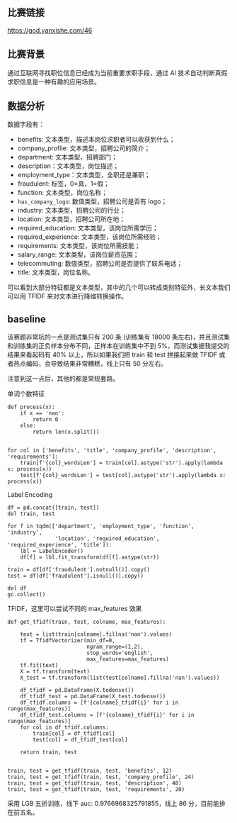 ## 比赛链接

https://god.yanxishe.com/46

## 比赛背景

通过互联网寻找职位信息已经成为当前重要求职手段，通过 AI 技术自动判断真假求职信息是一种有趣的应用场景。

## 数据分析

数据字段有：

- benefits: 文本类型，描述本岗位求职者可以收获到什么；
- company_profile: 文本类型，招聘公司的简介；
- department: 文本类型，招聘部门；
- description：文本类型，岗位描述；
- employment_type：文本类型，全职还是兼职；
- fraudulent: 标签，0=真，1=假；
- function: 文本类型，岗位名称；
- `has_company_logo`: 数值类型，招聘公司是否有 logo；
- industry: 文本类型，招聘公司的行业；
- location: 文本类型，招聘公司所在地；
- required_education: 文本类型，该岗位所需学历；
- required_experience: 文本类型，该岗位所需经验；
- requirements: 文本类型，该岗位所需技能；
- salary_range: 文本类型，该岗位薪资范围；
- telecommuting: 数值类型，招聘公司是否提供了联系电话；
- title: 文本类型，岗位名称。

可以看到大部分特征都是文本类型，其中的几个可以转成类别特征外，长文本我们可以用 TFIDF 来对文本进行降维转换操作。

## baseline

该赛题非常坑的一点是测试集只有 200 条 (训练集有 18000 条左右)，并且测试集和训练集的正负样本分布不同，正样本在训练集中不到 5%，而测试集据我提交的结果来看起码有 40% 以上，所以如果我们把 train 和 test 拼接起来做 TFIDF 或者热点编码，会导致结果非常糟糕，线上只有 50 分左右。

注意到这一点后，其他的都是常规套路。

单词个数特征

```
def process(x):
    if x == 'nan':
        return 0
    else:
        return len(x.split())


for col in ['benefits', 'title', 'company_profile', 'description', 'requirements']:
    train[f'{col}_wordsLen'] = train[col].astype('str').apply(lambda x: process(x))
    test[f'{col}_wordsLen'] = test[col].astype('str').apply(lambda x: process(x))
```

Label Encoding

```
df = pd.concat([train, test])
del train, test

for f in tqdm(['department', 'employment_type', 'function', 'industry',
               'location', 'required_education', 'required_experience', 'title']):
    lbl = LabelEncoder()
    df[f] = lbl.fit_transform(df[f].astype(str))

train = df[df['fraudulent'].notnull()].copy()
test = df[df['fraudulent'].isnull()].copy()

del df
gc.collect()
```

TFIDF，这里可以尝试不同的 max_features 效果

```
def get_tfidf(train, test, colname, max_features):

    text = list(train[colname].fillna('nan').values)
    tf = TfidfVectorizer(min_df=0, 
                         ngram_range=(1,2), 
                         stop_words='english', 
                         max_features=max_features)
    tf.fit(text)
    X = tf.transform(text)
    X_test = tf.transform(list(test[colname].fillna('nan').values))

    df_tfidf = pd.DataFrame(X.todense())
    df_tfidf_test = pd.DataFrame(X_test.todense())
    df_tfidf.columns = [f'{colname}_tfidf{i}' for i in range(max_features)]
    df_tfidf_test.columns = [f'{colname}_tfidf{i}' for i in range(max_features)]
    for col in df_tfidf.columns:
        train[col] = df_tfidf[col]
        test[col] = df_tfidf_test[col]
        
    return train, test


train, test = get_tfidf(train, test, 'benefits', 12)
train, test = get_tfidf(train, test, 'company_profile', 24)
train, test = get_tfidf(train, test, 'description', 48)
train, test = get_tfidf(train, test, 'requirements', 20)
```

采用 LGB 五折训练，线下 auc: 0.9766968325791855，线上 86 分，目前能排在前五名。
